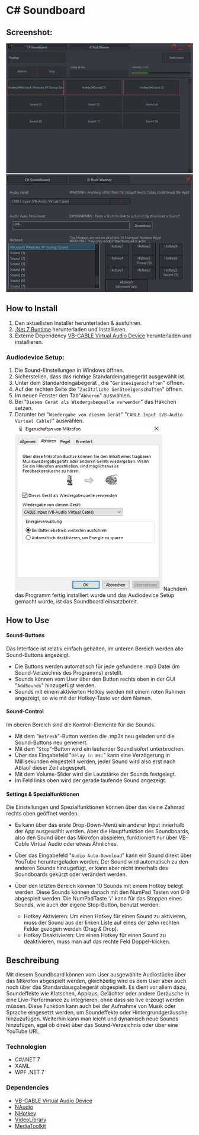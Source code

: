 # C# Soundboard

## Screenshot:
![GUI Screenshot](https://raw.githubusercontent.com/Rudi-Wagner/CSharp-Soundboard/main/Docs/GUI.PNG)
![GUI Screenshot](https://raw.githubusercontent.com/Rudi-Wagner/CSharp-Soundboard/main/Docs/GUI2.PNG)

 
## How to Install
 1. Den aktuellsten Installer herunterladen & ausführen.
 2. [.Net 7 Runtime](https://dotnet.microsoft.com/en-us/download/dotnet/7.0) herunterladen und installieren.
 3. Externe Dependency [VB-CABLE Virtual Audio Device](https://vb-audio.com/Cable/) herunterladen und installieren.

### Audiodevice Setup:
 1. Die Sound-Einstellungen in Windows öffnen.
 2. Sicherstellen, dass das richtige Standardeingabegerät ausgewählt ist. 
 3. Unter dem Standardeingabegerät , die "`Geräteeigenschaften`" öffnen.
 4. Auf der rechten Seite die "`Zusätzliche Geräteeigenschaften`" öffnen.
 5. Im neuen Fenster den Tab"`Abhören`" auswählen.
 6. Bei "`Dieses Gerät als Wiedergabequelle verwenden`" das Häkchen setzen.
 7. Darunter bei "`Wiedergabe von diesem Gerät`" "`CABLE Input (VB-Audio Virtual Cable)`" auswählen.
![Setup Screenshot](https://raw.githubusercontent.com/Rudi-Wagner/CSharp-Soundboard/main/Docs/Audiodevice_Setup.PNG)
Nachdem das Programm fertig installiert wurde und das Audiodevice Setup gemacht wurde, ist das Soundboard einsatzbereit. 


## How to Use
#### Sound-Buttons
Das Interface ist relativ einfach gehalten, im unteren Bereich werden alle Sound-Buttons angezeigt. 
 - Die Buttons werden automatisch für jede gefundene .mp3 Datei (im Sound-Verzeichnis des Programms) erstellt.
 - Sounds können vom User über den Button rechts oben in der GUI "`AddSounds`" hinzugefügt werden. 
 - Sounds mit einem aktivierten Hotkey werden mit einem roten Rahmen angezeigt, so wie mit der Hotkey-Taste vor dem Namen.

#### Sound-Control
Im oberen Bereich sind die Kontroll-Elemente für die Sounds.
 - Mit dem "`Refresh`"-Button werden die .mp3s neu geladen und die Sound-Buttons neu generiert.
 - Mit dem "`Stop`"-Button wird ein laufender Sound sofort unterbrochen.
 - Über das Eingabefeld "`Delay in ms:`" kann eine Verzögerung in Millisekunden eingestellt werden, jeder Sound wird also erst nach Ablauf dieser Zeit abgespielt.
 - Mit dem Volume-Slider wird die Lautstärke der Sounds festgelegt.
 - Im Feld links oben wird der gerade laufende Sound angezeigt.

#### Settings & Spezialfunktionen
Die Einstellungen und Spezialfunktionen können über das kleine Zahnrad rechts oben geöffnet werden.
 - Es kann über das erste Drop-Down-Menü ein anderer Input innerhalb der App ausgewählt werden. Aber die Hauptfunktion des Soundboards, also den Sound über das Mikrofon abspielen, funktioniert nur über VB-Cable Virtual Audio oder etwas Ähnliches.
 
 - Über das Eingabefeld "`Audio Auto-Download`" kann ein Sound direkt über YouTube heruntergeladen werden. Der Sound wird automatisch zu den anderen Sounds hinzugefügt, er kann aber nicht innerhalb des Soundboards gekürzt oder verändert werden.
 
 - Über den letzten Bereich können 10 Sounds mit einem Hotkey belegt werden. Diese Sounds können danach mit den NumPad Tasten von 0-9 abgespielt werden. Die NumPadTaste '/' kann für das Stoppen eines Sounds, wie auch der eigene Stop-Button, benutzt werden.
	 - Hotkey Aktivieren:
	 Um einen Hotkey für einen Sound zu aktivieren, muss der Sound aus der linken Liste auf eines der zehn rechten Felder gezogen werden (Drag & Drop). 
	 - Hotkey Deaktivieren:
	 Um einen Hotkey für einen Sound zu deaktivieren, muss man auf das rechte Feld Doppel-klicken.


## Beschreibung
Mit diesem Soundboard können vom User ausgewählte Audiostücke  über das Mikrofon abgespielt werden, gleichzeitig wird es dem User aber auch noch über das Standardausgabegerät abgespielt. 
Es dient vor allem dazu, Soundeffekte wie Klatschen, Applaus, Gelächter oder andere Geräusche in eine Live-Performance zu integrieren, ohne dass sie live erzeugt werden müssen. Diese Funktion kann auch bei der Aufnahme von Musik oder Sprache eingesetzt werden, um Soundeffekte oder Hintergrundgeräusche hinzuzufügen.
Weiterhin kann man leicht und dynamisch neue Sounds hinzufügen, egal ob direkt über das Sound-Verzeichnis oder über eine YouTube URL.


### Technologien
 - C#/.NET 7
 - XAML
 - WPF  .NET 7

### Dependencies
 - [VB-CABLE Virtual Audio Device](https://vb-audio.com/Cable/)
 - [NAudio](https://github.com/naudio/NAudio)
 - [NHotkey](https://github.com/thomaslevesque/NHotkey)
 - [VideoLibrary](https://github.com/omansak/libvideo)
 - [MediaToolkit](https://github.com/AydinAdn/MediaToolkit)
